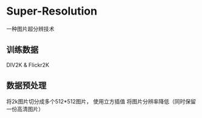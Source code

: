 # Super-Resolution
一种图片超分辨技术



训练数据
-----

DIV2K &  Flickr2K

数据预处理
---
将2k图片切分成多个512*512图片， 使用立方插值 将图片分辨率降低（同时保留一份高清图片）

